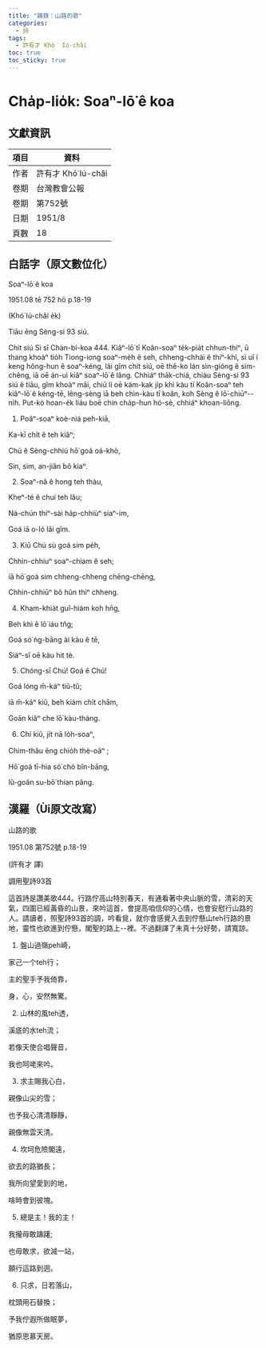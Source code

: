 ```yaml
---
title: "雜錄：山路的歌"
categories:
  - 詩
tags:
  - 許有才 Khó͘ Iú-châi
toc: true
toc_sticky: true
---
```


# Cha̍p-lio̍k: Soaⁿ-lō͘ ê koa

## 文獻資訊

| 項目 | 資料 |
|---|---|
| 作者 | 許有才 Khó͘ Iú-châi |
| 卷期 | 台灣教會公報 |
| 卷期 | 第752號 |
| 日期 | 1951/8 |
| 頁數 | 18 |

## 白話字（原文數位化）

Soaⁿ-lō͘ ê koa

1951.08 tē 752 hō p.18-19

(Khó͘ Iú-châi e̍k)

Tiāu ēng Sèng-si 93 siú.

Chit siú Si sī Chàn-bí-koa 444. Kiâⁿ-lō͘ tī Koân-soaⁿ te̍k-pia̍t chhun-thiⁿ, ū thang khoàⁿ tio̍h Tiong-iong soaⁿ-me̍h ê seh, chheng-chhái ê thiⁿ-khì, sì uî í keng hông-hun ê soaⁿ-kéng, lâi gîm chit siú, oē thê-ko lán sìn-gióng ê sim-chêng, iā oē án-uì kiâⁿ soaⁿ-lō͘ ê lâng. Chhiáⁿ tha̍k-chiá, chiàu Sèng-si 93 siú ê tiāu, gîm khoàⁿ māi, chiū lí oē kám-kak ji̍p khì kàu tī Koân-soaⁿ teh kiâⁿ-lō͘ ê kéng-tē, lêng-sèng iā beh chìn-kàu tī koân, koh Sèng ê lō͘-chiūⁿ--ni̍h. Put-kò hoan-e̍k liáu boē chin cha̍p-hun hó-sè, chhiáⁿ khoan-liōng.

1. Poâⁿ-soaⁿ koè-niá peh-kiā,

Ka-kī chi̍t ê teh kiâⁿ;

Chú ê Sèng-chhiú hō͘ goá oá-khò,

Sin, sim, an-jiân bô kiaⁿ.

2. Soaⁿ-nâ ê hong teh thàu,

Kheⁿ-té ê chuí teh lâu;

Ná-chún thiⁿ-sài ha̍p-chhiùⁿ siaⁿ-im,

Goá iā o-ló lâi gîm.

3. Kiû Chú sù goá sim pe̍h,

Chhin-chhiuⁿ soaⁿ-chiam ê seh;

iā hō͘ goá sim chheng-chheng chēng-chēng,

Chhin-chhiūⁿ bô hûn thiⁿ chheng.

4. Kham-khia̍t guî-hiám koh hn̄g,

Beh khì ê lō͘ iáu tn̂g;

Goá só͘ ǹg-bāng ài kàu ê tē,

Siáⁿ-sî oē kàu hit tè.

5. Chóng-sī Chú! Goá ê Chú!

Goá lóng m̄-káⁿ tiû-tû;

iā m̄-káⁿ kiû, beh kiám chi̍t chām,

Goān kiâⁿ che lō͘ kàu-thàng.

6. Chí kiû, ji̍t nā lo̍h-soaⁿ,

Chím-thâu ēng chio̍h thè-oāⁿ ;

Hō͘ goá tī-hia só͘ chò bîn-bāng,

Iû-goân su-bō͘ thian pâng.

## 漢羅（Ùi原文改寫）

山路的歌

1951.08 第752號 p.18-19

(許有才 譯)

調用聖詩93首

這首詩是讚美歌444。行路佇高山特別春天，有通看著中央山脈的雪，清彩的天氣，四圍已經黃昏的山景，來吟這首，會提高咱信仰的心情，也會安慰行山路的人。請讀者，照聖詩93首的調，吟看覓，就你會感覺入去到佇懸山teh行路的景地，靈性也欲進到佇懸，閣聖的路上--裡。不過翻譯了未真十分好勢，請寬諒。

1. 盤山過嶺peh崎，

家己一个teh行；

主的聖手予我倚靠，

身，心，安然無驚。

2. 山林的風teh透，

溪底的水teh流；

若像天使合唱聲音，

我也呵咾來吟。

3. 求主賜我心白，

親像山尖的雪；

也予我心清清靜靜，

親像無雲天清。

4. 坎坷危險閣遠，

欲去的路猶長；

我所向望愛到的地，

啥時會到彼塊。

5. 總是主！我的主！

我攏毋敢躊躇;

也毋敢求，欲減一站，

願行這路到迵。

6. 只求，日若落山，

枕頭用石替換；

予我佇遐所做眠夢，

猶原思慕天房。
